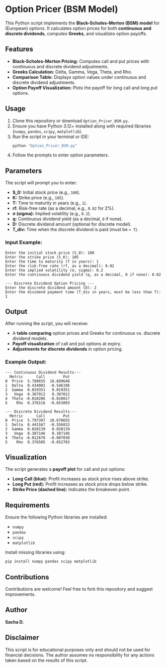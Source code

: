 # Option Pricer (BSM Model)

This Python script implements the **Black-Scholes-Merton (BSM) model** for (European) options. It calculates option prices for both **continuous and discrete dividends**, computes **Greeks**, and visualizes option payoffs.

## Features
- **Black-Scholes-Merton Pricing:** Computes call and put prices with continuous and discrete dividend adjustments.
- **Greeks Calculation:** Delta, Gamma, Vega, Theta, and Rho.
- **Comparison Table:** Displays option values under continuous and discrete dividend adjustments.
- **Option Payoff Visualization:** Plots the payoff for long call and long put options.

## Usage
1. Clone this repository or download `Option_Pricer_BSM.py`.
2. Ensure you have Python 3.12+ installed along with required libraries (`numpy`, `pandas`, `scipy`, `matplotlib`).
3. Run the script in your terminal or IDE:
   ```bash
   python "Option_Pricer_BSM.py"
   ```
4. Follow the prompts to enter option parameters.

## Parameters
The script will prompt you to enter:
- **S_0:** Initial stock price (e.g., `100`).
- **K:** Strike price (e.g., `105`).
- **T:** Time to maturity in years (e.g., `1`).
- **rf:** Risk-free rate (as a decimal, e.g., `0.02` for 2%).
- **σ (sigma):** Implied volatility (e.g., `0.2`).
- **q:** Continuous dividend yield (as a decimal, `0` if none).
- **D:** Discrete dividend amount (optional for discrete model).
- **T_div:** Time when the discrete dividend is paid (must be `< T`).

### Input Example:
```
Enter the initial stock price (S_0): 100
Enter the strike price (S_K): 105
Enter the time to maturity (T in years): 1
Enter the risk-free rate (rf, as a decimal): 0.02
Enter the implied volatility (σ, sigma): 0.2
Enter the continuous dividend yield (q, as a decimal, 0 if none): 0.02

--- Discrete Dividend Option Pricing ---
Enter the discrete dividend amount (D): 2
Enter the dividend payment time (T_div in years, must be less than T): 1
```

## Output
After running the script, you will receive:
- A **table comparing** option prices and Greeks for continuous vs. discrete dividend models.
- **Payoff visualization** of call and put options at expiry.
- **Adjustments for discrete dividends** in option pricing.

### Example Output:
```
--- Continuous Dividend Results---
  Metric      Call        Put
0  Price  5.788655  10.689648
1  Delta  0.434002  -0.546196
2  Gamma  0.019351   0.019351
3   Vega  0.387012   0.387012
4  Theta -0.010286  -0.010017
5    Rho  0.376116  -0.653093

--- Discrete Dividend Results---
  Metric      Call        Put
0  Price  5.797397  10.678655
1  Delta  0.443167  -0.556833
2  Gamma  0.020139   0.020139
3   Vega  0.387146   0.387146
4  Theta -0.012670  -0.007030
5    Rho  0.376505  -0.652703
```

## Visualization
The script generates a **payoff plot** for call and put options:

- **Long Call (blue):** Profit increases as stock price rises above strike.
- **Long Put (red):** Profit increases as stock price drops below strike.
- **Strike Price (dashed line):** Indicates the breakeven point.

## Requirements
Ensure the following Python libraries are installed:
- `numpy`
- `pandas`
- `scipy`
- `matplotlib`

Install missing libraries using:
```bash
pip install numpy pandas scipy matplotlib
```

## Contributions
Contributions are welcome! Feel free to fork this repository and suggest improvements.

## Author
**Sacha D.**

## Disclaimer
This script is for educational purposes only and should not be used for financial decisions. The author assumes no responsibility for any actions taken based on the results of this script.
